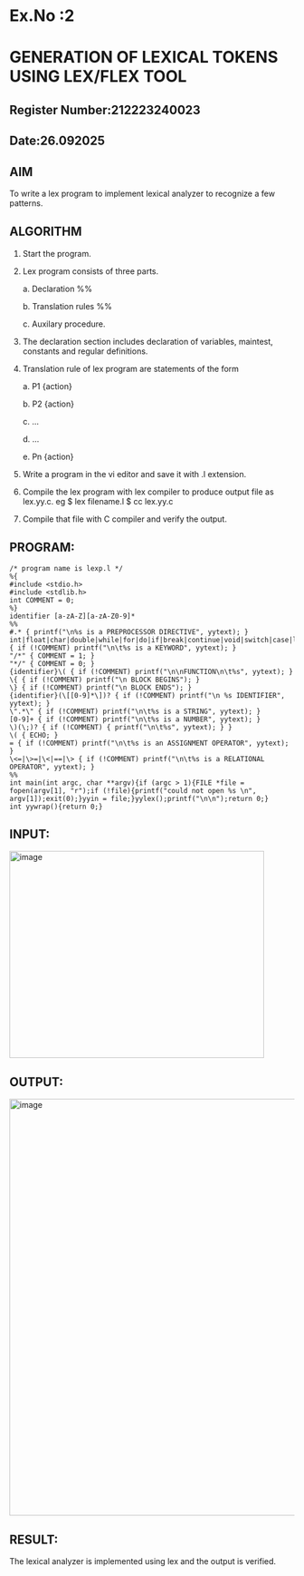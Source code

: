 # Ex.No :2
# GENERATION OF LEXICAL TOKENS USING LEX/FLEX TOOL
## Register Number:212223240023
## Date:26.092025
## AIM
 To write a lex program to implement lexical analyzer to recognize a few patterns.
## ALGORITHM

1.	Start the program.

2.	Lex program consists of three parts.

     a.	Declaration %%

     b.	Translation rules %%

     c.	Auxilary procedure.

3.	The declaration section includes declaration of variables, maintest, constants and regular definitions.
4.	Translation rule of lex program are statements of the form

    a.	P1 {action}

    b.	P2 {action}

    c.	…

    d.	…

    e.	Pn {action}

5.	Write a program in the vi editor and save it with .l extension.

6.	Compile the lex program with lex compiler to produce output file as lex.yy.c. eg $ lex filename.l $ cc lex.yy.c
7.	Compile that file with C compiler and verify the output.

## PROGRAM:
```
/* program name is lexp.l */
%{
#include <stdio.h>
#include <stdlib.h>
int COMMENT = 0;
%}
identifier [a-zA-Z][a-zA-Z0-9]*
%%
#.* { printf("\n%s is a PREPROCESSOR DIRECTIVE", yytext); }
int|float|char|double|while|for|do|if|break|continue|void|switch|case|long|struct|const|typedef|return|else|goto { if (!COMMENT) printf("\n\t%s is a KEYWORD", yytext); }
"/*" { COMMENT = 1; }
"*/" { COMMENT = 0; }
{identifier}\( { if (!COMMENT) printf("\n\nFUNCTION\n\t%s", yytext); }
\{ { if (!COMMENT) printf("\n BLOCK BEGINS"); }
\} { if (!COMMENT) printf("\n BLOCK ENDS"); }
{identifier}(\[[0-9]*\])? { if (!COMMENT) printf("\n %s IDENTIFIER", yytext); }
\".*\" { if (!COMMENT) printf("\n\t%s is a STRING", yytext); }
[0-9]+ { if (!COMMENT) printf("\n\t%s is a NUMBER", yytext); }
\)(\;)? { if (!COMMENT) { printf("\n\t%s", yytext); } }
\( { ECHO; }
= { if (!COMMENT) printf("\n\t%s is an ASSIGNMENT OPERATOR", yytext); }
\<=|\>=|\<|==|\> { if (!COMMENT) printf("\n\t%s is a RELATIONAL OPERATOR", yytext); }
%%
int main(int argc, char **argv){if (argc > 1){FILE *file = fopen(argv[1], "r");if (!file){printf("could not open %s \n", argv[1]);exit(0);}yyin = file;}yylex();printf("\n\n");return 0;}
int yywrap(){return 0;}
```

## INPUT:
<img width="450" height="365" alt="image" src="https://github.com/user-attachments/assets/0b1c587a-1c0d-4a69-beb5-365159df3638" />

## OUTPUT:
<img width="595" height="735" alt="image" src="https://github.com/user-attachments/assets/6c8cecd0-4d61-450b-9985-fed490f46b22" />

## RESULT:
 The lexical analyzer is implemented using lex and the output is verified.

